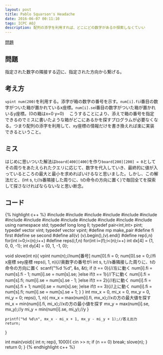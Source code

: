 ```yaml
---
layout: post
title: Pablo Squarson's Headache
date: 2016-06-07 00:11:10
tags: ICPC AOJ
description: 配列の添字を利用すれば、どこにどの数字があるか探索しなくていい
---
```


[問題](http://judge.u-aizu.ac.jp/onlinejudge/description.jsp?id=1165&lang=jp)

## 問題
指定された数字の隣接する辺に、指定された方向から繋げる。

## 考え方
`vpint num(200)`を利用する。添字が箱の数字の番号を示す。`num[i].fi`i番目の数字がついた箱が置かれているx座標。`num[i].se`i番目の数字がついた箱が置かれいるy座標。(0の箱はx=0 y=0)　
こうすることにより、添えで箱の番号を指定できるのでミスに書いたような箱がどこにあるかを探すプログラムが必要なくなる。つまり配列の添字を利用して、xy座標の情報だけを書き換えれば楽に実装できるということ。

## ミス
はじめに思いついた解法は`board[400][400]`を作り`board[200][200] = 0`としてその周りをあたえられたクエリに応じて、数字を代入していき、最終的に値が入っているところの最大と最小を求めればいけるなと思いました。しかし、この解法だと、(int s, t;//s番隣接した周りに、tの命令の方向に置く)で毎回全てを探索して探さなければならないなと思い断念。

## コード

{% highlight c++ %}
#include <iostream>
#include <string>
#include <algorithm>
#include <functional>
#include <vector>
#include <stack>
#include <queue>
#include <set>
#include <bitset>
#include <map>
#include <cstdio>
#include <cstdlib>
#include <cstring>
#include <cmath>
using namespace std;
typedef long long ll;
typedef pair<int,int> pint;
typedef vector<int> vint;
typedef vector<pint> vpint;
#define mp make_pair
#define fi first
#define se second
#define all(v) (v).begin(),(v).end()
#define rep(i,n) for(int i=0;i<(n);i++)
#define reps(i,f,n) for(int i=(f);i<(n);i++)
int dx[4] = {1, 0, 0, -1};
int dy[4] = {0, 1, -1, 0};


void slove(int n){
	vpint num(n);//num[番号]
	num[0].fi = 0; num[0].se = 0;//fi　x座標 sey座標
	reps(i, 1, n){//奥数字の番号がi
		int s, t;//s番隣接した周りに、tの命令の方向に置く
		scanf("%d %d", &s, &t);
		if (t == 0){//左に動く
			num[i].fi = num[s].fi - 1;
			num[i].se = num[s].se;
		}else if(t == 1){//下に動く
			num[i].fi = num[s].fi;
			num[i].se = num[s].se - 1;
		}else if(t == 2){//右に動く
			num[i].fi = num[s].fi + 1;
			num[i].se = num[s].se;
		}else if(t == 3){//上に動く
			num[i].fi = num[s].fi;
			num[i].se = num[s].se + 1;
		}
	}
	int mx_x = 0, mi_x = 0, mx_y = 0, mi_y = 0;
	reps(i, 1, n){
		mx_x = max(num[i].fi, mx_x);//xの方の最大値を探す
		mi_x = min(num[i].fi, mi_x);//xの方の最小値を探す
		mx_y = max(num[i].se, mx_y);//y
		mi_y = min(num[i].se, mi_y);//y
	}

	printf("%d %d\n", mx_x - mi_x + 1, mx_y - mi_y + 1);//答え出力
	return;
}

int main(void){
	int n;
	rep(i, 1000){
		cin >> n;
		if (n == 0) break;
		slove(n);
	}
	return 0;
}
{% endhighlight c++ %}